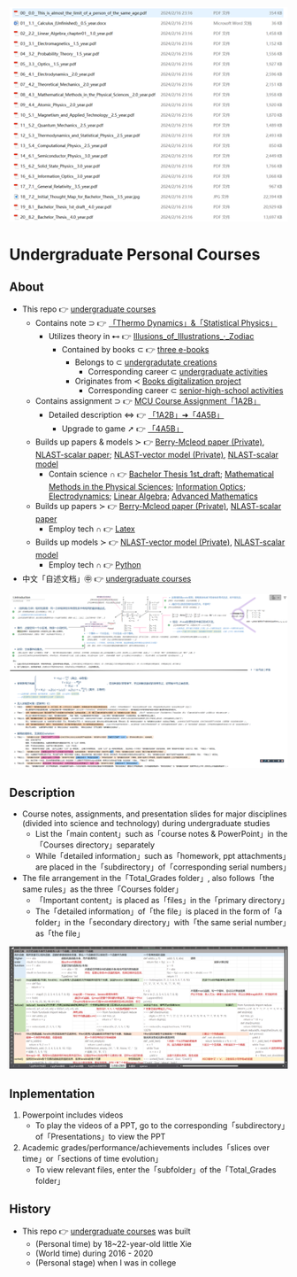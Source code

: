 ![fig](https://raw.githubusercontent.com/ChenZhu-Xie/undergraduate_courses/master/img/courses_science_notes.png "Science courses - Learning Notes")

# Undergraduate Personal Courses

## About
* This repo 👉 [undergraduate courses](https://github.com/ChenZhu-Xie/undergraduate_courses)
    * Contains note ⊃ 👉 [「Thermo Dynamics」&「Statistical Physics」](https://github.com/ChenZhu-Xie/undergraduate_courses/tree/master/03__2.1__Courses_Science\12__5.3__Email_exchange_with「Thermodynamics_and_Statistical_Physics」teacher_Li_Nan__2.5_year)
        * Utilizes theory in ⊷ 👉 [Illusions_of_Illustrations_·_Zodiac](https://github.com/ChenZhu-Xie/3_books_with_cpp/tree/master/cpp_codes_for_book2『Illusions_of_Illustrations_·_Zodiac』)
            * Contained by books ⊂ 👉 [three e-books](https://github.com/ChenZhu-Xie/3_books_with_cpp)
                * Belongs to ⊂ [undergradutate creations](https://github.com/ChenZhu-Xie/undergraduate_activities/tree/master/06__3.1__Self_Creations)
                    * Corresponding career ⊂ [undergraduate activities](https://github.com/ChenZhu-Xie/undergraduate_activities)
                * Originates from ≺ [Books digitalization project](https://github.com/ChenZhu-Xie/senior-high-school_activities/tree/master/4__6.2__Books_digitalization_project__3.0_year)
                    * Corresponding career ⊂ [senior-high-school activities](https://github.com/ChenZhu-Xie/senior-high-school_activities)
    * Contains assignment ⊃ 👉 [MCU Course Assignment「1A2B」](https://github.com/ChenZhu-Xie/undergraduate_courses/tree/master/04__2.2__Courses_Engineering/4__7.1__Micro_Control_Unit_(MCU)__3.5_year)
        * Detailed description ⇔ 👉 [「1A2B」➜「4A5B」](https://github.com/ChenZhu-Xie/1A2B_3C_4A5B)
            * Upgrade to game ➚ 👉 [「4A5B」](https://github.com/ChenZhu-Xie/1A2B_3C_4A5B/tree/master/Xcz%20-%20从1阶到9阶的10维解密游戏_v1.03_Beta.cpp)
    * Builds up papers & models ≻ 👉 [Berry-Mcleod paper (Private)](https://github.com/ChenZhu-Xie/Berry_Mcleod_paper__private), [NLAST-scalar paper](https://github.com/ChenZhu-Xie/NLAST_scalar_paper__private); [NLAST-vector model (Private)](https://github.com/ChenZhu-Xie/NLAST_private), [NLAST-scalar model](https://github.com/ChenZhu-Xie/NLAST)
        * Contain science ∩ 👉 [Bachelor Thesis 1st_draft](https://github.com/ChenZhu-Xie/undergraduate_courses/tree/master/03__2.1__Courses_Science/18__7.2__Bachelor_Thesis__3.5_year/2.毕业论文_初稿.pdf); [Mathematical Methods in the Physical Sciences](https://github.com/ChenZhu-Xie/undergraduate_courses/tree/master/03__2.1__Courses_Science/08__4.3__Mathematical_Methods_in_the_Physical_Sciences__2.0_year.pdf); [Information Optics](https://github.com/ChenZhu-Xie/undergraduate_courses/tree/master/03__2.1__Courses_Science/16__6.3__Information_Optics__3.0_year.pdf); [Electrodynamics](https://github.com/ChenZhu-Xie/undergraduate_courses/tree/master/03__2.1__Courses_Science/06__4.1__Electrodynamics__2.0_year.pdf); [Linear Algebra](https://github.com/ChenZhu-Xie/undergraduate_courses/tree/master/03__2.1__Courses_Science/02__2.2__Linear_Algebra_chapter01__1.0_year.pdf); [Advanced Mathematics](https://github.com/ChenZhu-Xie/undergraduate_courses/tree/master/03__2.1__Courses_Science/01__1.1__Calculus_(Unfinished)__0.5_year.docx)
    * Builds up papers ≻ 👉 [Berry-Mcleod paper (Private)](https://github.com/ChenZhu-Xie/Berry_Mcleod_paper__private), [NLAST-scalar paper](https://github.com/ChenZhu-Xie/NLAST_scalar_paper__private)
        * Employ tech ∩ 👉 [Latex](https://github.com/ChenZhu-Xie/undergraduate_courses/tree/master/04__2.2__Courses_Engineering/5__8.1__My_Latex_1st_try)
    * Builds up models ≻ 👉 [NLAST-vector model (Private)](https://github.com/ChenZhu-Xie/NLAST_private), [NLAST-scalar model](https://github.com/ChenZhu-Xie/NLAST)
        * Employ tech ∩ 👉 [Python](https://github.com/ChenZhu-Xie/undergraduate_courses/tree/master/04__2.2__Courses_Engineering/6__8.2__Python_Self-study__4.0_year.xlsm)
* 中文「自述文档」㊥ 👉 [undergraduate courses](https://github.com/ChenZhu-Xie/undergraduate_courses)

![fig](https://raw.githubusercontent.com/ChenZhu-Xie/undergraduate_courses/master/img/GR_OneNote.png "General Relativity - OneNote")

## Description
* Course notes, assignments, and presentation slides for major disciplines (divided into science and technology) during undergraduate studies
    * List the「main content」such as「course notes & PowerPoint」in the「Courses directory」separately
    * While「detailed information」such as「homework, ppt attachments」are placed in the「subdirectory」of「corresponding serial numbers」
* The file arrangement in the「Total_Grades folder」, also follows「the same rules」as the three「Courses folder」
    * 「Important content」is placed as「files」in the「primary directory」
    * The「detailed information」of「the file」is placed in the form of「a folder」in the「secondary directory」with「the same serial number」as「the file」

![fig](https://raw.githubusercontent.com/ChenZhu-Xie/undergraduate_courses/master/img/Python_Self-study.png "Python - Self-Learning Notes")

## Inplementation
1. Powerpoint includes videos
    * To play the videos of a PPT, go to the corresponding「subdirectory」of「Presentations」to view the PPT
2. Academic grades/performance/achievements includes「slices over time」or「sections of time evolution」
    * To view relevant files, enter the「subfolder」of the「Total_Grades folder」

## History
* This repo 👉 [undergraduate courses](https://github.com/ChenZhu-Xie/undergraduate_courses) was built
    * (Personal time) by 18~22-year-old little Xie
    * (World time) during 2016 - 2020
    * (Personal stage) when I was in college


<!-- ## Software Architecture
Software architecture description

## Installation

1.  xxxx
2.  xxxx
3.  xxxx

## Instructions

1.  xxxx
2.  xxxx
3.  xxxx

## Contribution

1.  Fork the repository
2.  Create Feat_xxx branch
3.  Commit your code
4.  Create Pull Request


## Gitee Feature

1.  You can use Readme\_XXX.md to support different languages, such as Readme\_en.md, Readme\_zh.md
2.  Gitee blog [blog.gitee.com](https://blog.gitee.com)
3.  Explore open source project [https://gitee.com/explore](https://gitee.com/explore)
4.  The most valuable open source project [GVP](https://gitee.com/gvp)
5.  The manual of Gitee [https://gitee.com/help](https://gitee.com/help)
6.  The most popular members  [https://gitee.com/gitee-stars/](https://gitee.com/gitee-stars/) -->
